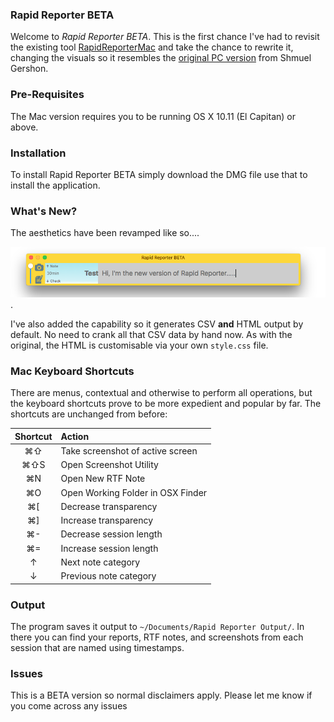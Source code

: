 ### Rapid Reporter BETA

Welcome to _Rapid Reporter BETA_. This is the first chance I've had to revisit the existing tool [RapidReporterMac](https://github.com/Skyscanner/RapidReporterMac) and take the chance to rewrite it, changing the visuals so it resembles the [original PC version](http://testing.gershon.info/reporter/) from Shmuel Gershon.

### Pre-Requisites

The Mac version requires you to be running OS X 10.11 (El Capitan) or above.

### Installation

To install Rapid Reporter BETA simply download the DMG file use that to install the application.

### What's New?

The aesthetics have been revamped like so....

![Screenshot](RapidReporter.png).

I've also added the capability so it generates CSV **and** HTML output by default. No need to crank all that CSV data by hand now. As with the original, the HTML is customisable via your own `style.css` file.

### Mac Keyboard Shortcuts

There are menus, contextual and otherwise to perform all operations, but the keyboard shortcuts prove to be more expedient and popular by far. The shortcuts are unchanged from before:

| Shortcut | Action |
| :---: | :--- |
&#8984;&#8679; | Take screenshot of active screen |
&#8984;&#8679;S | Open Screenshot Utility   |
&#8984;N | Open New RTF Note |
&#8984;O | Open Working Folder in OSX Finder |
&#8984;[ | Decrease transparency |
&#8984;] | Increase transparency |
&#8984;- | Decrease session length |
&#8984;= | Increase session length |
&uarr; | Next note category |
&darr; | Previous note category |

### Output

The program saves it output to `~/Documents/Rapid Reporter Output/`. In there you can find your reports, RTF notes, and screenshots from each session that are named using timestamps.

### Issues

This is a BETA version so normal disclaimers apply. Please let me know if you come across any issues
